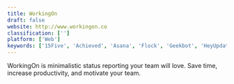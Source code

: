 ```yaml
---
title: WorkingOn
draft: false 
website: http://www.workingon.co
classification: ['']
platform: ['Web']
keywords: ['15Five', 'Achieved', 'Asana', 'Flock', 'Geekbot', 'HeyUpdate', 'Insight', 'Jell', 'Standup Alice', 'StandupMail', 'Standuply', 'Status Hero', 'Sushi Status', 'SyncProgress', 'TeamSnippets', 'Teamreporter', 'Time Tracking for Freelancers', 'Timely', 'Todoist', 'Trello', 'Velocity', 'Weekdone', 'iDoneThis']
---
```

WorkingOn is minimalistic status reporting your team will love. Save time, increase productivity, and motivate your team.